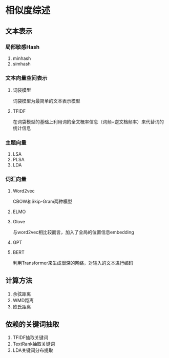 # 相似度综述

## 文本表示

### 局部敏感Hash

1. minhash
2. simhash

### 文本向量空间表示

1. 词袋模型

   词袋模型为最简单的文本表示模型

2. TFIDF

   在词袋模型的基础上利用词的全文概率信息（词频+逆文档频率）来代替词的统计信息

### 主题向量

1. LSA
2. PLSA
3. LDA

### 词汇向量

1. Word2vec

   CBOW和Skip-Gram两种模型

2. ELMO

3. Glove

   与word2vec相比较而言，加入了全局的位置信息embedding

4. GPT

5. BERT

   利用Transformer来生成很深的网络，对输入的文本进行编码

## 计算方法

1. 余弦距离
2. WMD距离
3. 欧氏距离

## 依赖的关键词抽取

1. TFIDF抽取关键词
2. TextRank抽取关键词
3. LDA关键词分布提取